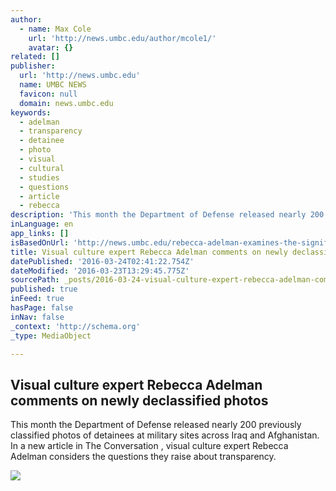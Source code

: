 ```yaml
---
author:
  - name: Max Cole
    url: 'http://news.umbc.edu/author/mcole1/'
    avatar: {}
related: []
publisher:
  url: 'http://news.umbc.edu'
  name: UMBC NEWS
  favicon: null
  domain: news.umbc.edu
keywords:
  - adelman
  - transparency
  - detainee
  - photo
  - visual
  - cultural
  - studies
  - questions
  - article
  - rebecca
description: 'This month the Department of Defense released nearly 200 previously classified photos of detainees at military sites across Iraq and Afghanistan. In a new article in The Conversation , visual culture expert Rebecca Adelman considers the questions they raise about transparency.'
inLanguage: en
app_links: []
isBasedOnUrl: 'http://news.umbc.edu/rebecca-adelman-examines-the-significance-of-transparency-in-the-context-of-recently-released-department-of-defense-photos/'
title: Visual culture expert Rebecca Adelman comments on newly declassified photos
datePublished: '2016-03-24T02:41:22.754Z'
dateModified: '2016-03-23T13:29:45.775Z'
sourcePath: _posts/2016-03-24-visual-culture-expert-rebecca-adelman-comments-on-newly-decl.md
published: true
inFeed: true
hasPage: false
inNav: false
_context: 'http://schema.org'
_type: MediaObject

---
```

<article style=""><h1>Visual culture expert Rebecca Adelman comments on newly declassified photos</h1><p>This month the Department of Defense released nearly 200 previously classified photos of detainees at military sites across Iraq and Afghanistan. In a new article in The Conversation , visual culture expert Rebecca Adelman considers the questions they raise about transparency.</p><img src="http://news.umbc.edu/wp-content/uploads/2015/09/RebeccaAdelman-4960.jpg" /></article>